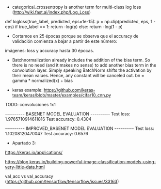 - categorical_crossentropy is another term for multi-class log loss (http://wiki.fast.ai/index.php/Log_Loss)

def logloss(true_label, predicted, eps=1e-15):
  p = np.clip(predicted, eps, 1 - eps)
  if true_label == 1:
    return -log(p)
  else:
    return -log(1 - p)

- Cortamos en 25 épocas porque se observa que el accuracy de validación comienza a bajar a partir de este número:

imágenes: loss y accuracy hasta 30 épocas.

- Batchnormalization already includes the addition of the bias term. So there is no need (and it makes no sense) to add another bias term in the convolution layer. Simply speaking BatchNorm shifts the activation by their mean values. Hence, any constant will be canceled out.
          bn = gamma * normalized(x) + bias

- keras example: https://github.com/keras-team/keras/blob/master/examples/cifar10_cnn.py

TODO: convoluciones 1x1 

---------- BASENET MODEL EVALUATION ----------
Test loss: 1.9765710914611816
Test accuracy: 0.4304

---------- IMPROVED_BASENET MODEL EVALUATION ----------
Test loss: 1.10208120470047
Test accuracy: 0.6576

- Apartado 3:

https://keras.io/applications/

https://blog.keras.io/building-powerful-image-classification-models-using-very-little-data.html

val_acc vs val_accuracy (https://github.com/tensorflow/tensorflow/issues/33163)
